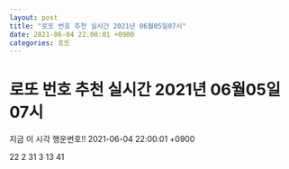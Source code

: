 ```yaml
---
layout: post
title: "로또 번호 추천 실시간 2021년 06월05일07시"
date: 2021-06-04 22:00:01 +0900
categories: 로또
---
```


# 로또 번호 추천 실시간 2021년 06월05일07시

지금 이 시각 행운번호!! 2021-06-04 22:00:01 +0900

 22  2  31  3  13  41 

